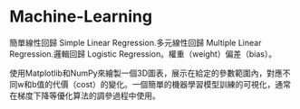 # Machine-Learning

簡單線性回歸 Simple Linear Regression.多元線性回歸 Multiple Linear Regression.邏輯回歸 Logistic Regression。權重（weight）偏差（bias）。

使用Matplotlib和NumPy來繪製一個3D圖表，展示在給定的參數範圍內，對應不同w和b值的代價（cost）的變化。一個簡單的機器學習模型訓練的可視化，通常在梯度下降等優化算法的調參過程中使用。
